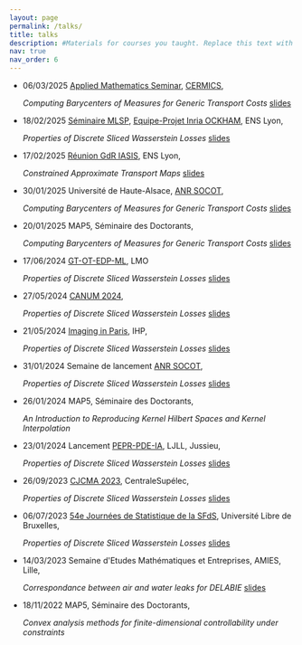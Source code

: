 ```yaml
---
layout: page
permalink: /talks/
title: talks
description: #Materials for courses you taught. Replace this text with your description.
nav: true
nav_order: 6
---
```


- 06/03/2025 [Applied Mathematics
  Seminar](https://cermics-lab.enpc.fr/seminaires/seminaire-du-laboratoire/),
  [CERMICS](https://cermics-lab.enpc.fr/),
  
  *Computing Barycenters of
  Measures for Generic Transport Costs*
  [slides](https://eloitanguy.github.io/assets/pdf/ot_bar_slides.pdf)

- 18/02/2025 [Séminaire
  MLSP](https://www.ens-lyon.fr/PHYSIQUE/seminars/machine-learning-and-signal-processing),
  [Equipe-Projet Inria OCKHAM](https://team.inria.fr/ockham/), ENS Lyon, 
  
  *Properties of Discrete Sliced Wasserstein Losses*
  [slides](https://eloitanguy.github.io/assets/pdf/slicedloss_slides.pdf)

- 17/02/2025 [Réunion GdR
  IASIS](https://gdr-iasis.cnrs.fr/reunions/transport-optimal-et-ses-applications-en-machine-learning-et-analyse-de-donnees/),
  ENS Lyon, 
  
  *Constrained Approximate Transport Maps*
  [slides](https://eloitanguy.github.io/assets/pdf/constrained_maps_slides.pdf)

- 30/01/2025 Université de Haute-Alsace, [ANR
  SOCOT](https://codimd.math.cnrs.fr/s/vKWD_JtAu#), 
  
  *Computing Barycenters of
  Measures for Generic Transport Costs*
  [slides](https://eloitanguy.github.io/assets/pdf/ot_bar_slides.pdf)

- 20/01/2025 MAP5, Séminaire des Doctorants, 

  *Computing Barycenters of Measures
  for Generic Transport Costs*
  [slides](https://eloitanguy.github.io/assets/pdf/ot_bar_slides.pdf)

- 17/06/2024 [GT-OT-EDP-ML](https://lucanenna.github.io/gdt/gdtot/), LMO
  
  *Properties of Discrete Sliced Wasserstein Losses*
  [slides](https://eloitanguy.github.io/assets/pdf/slicedloss_slides.pdf)

- 27/05/2024 [CANUM
  2024](https://canum2024.math.cnrs.fr/en/programme/minisymposia/), 
  
  *Properties
  of Discrete Sliced Wasserstein Losses*
  [slides](https://eloitanguy.github.io/assets/pdf/slicedloss_slides.pdf)

- 21/05/2024 [Imaging in Paris](https://imaging-in-paris.github.io), IHP,
  
  *Properties of Discrete Sliced Wasserstein Losses*
  [slides](https://eloitanguy.github.io/assets/pdf/slicedloss_slides.pdf)

- 31/01/2024 Semaine de lancement [ANR
  SOCOT](https://codimd.math.cnrs.fr/s/vKWD_JtAu#), 
  
  *Properties of Discrete
  Sliced Wasserstein Losses*
  [slides](https://eloitanguy.github.io/assets/pdf/slicedloss_slides.pdf)

- 26/01/2024 MAP5, Séminaire des Doctorants, 

  *An Introduction to Reproducing
  Kernel Hilbert Spaces and Kernel Interpolation*

- 23/01/2024 Lancement [PEPR-PDE-IA](https://pde-ai.math.cnrs.fr/page/events/),
  LJLL, Jussieu, 
  
  *Properties of Discrete Sliced Wasserstein Losses*
  [slides](https://eloitanguy.github.io/assets/pdf/slicedloss_slides.pdf)

- 26/09/2023 [CJCMA 2023](https://cjcma2023.sciencesconf.org/), CentraleSupélec,
  
  *Properties of Discrete Sliced Wasserstein Losses*
  [slides](https://eloitanguy.github.io/assets/pdf/slicedloss_slides.pdf)

- 06/07/2023 [54e Journées de Statistique de la
  SFdS](https://jds2023.sciencesconf.org/?lang=fr), Université Libre de
  Bruxelles, 
  
  *Properties of Discrete Sliced Wasserstein Losses*
  [slides](https://eloitanguy.github.io/assets/pdf/slicedloss_slides.pdf)

- 14/03/2023 Semaine d'Etudes Mathématiques et Entreprises, AMIES, Lille, 

  *Correspondance between air and water leaks for DELABIE*
  [slides](https://ivan-hasenohr.github.io/assets/pdf/???)

- 18/11/2022 MAP5, Séminaire des Doctorants, 

  *Convex analysis methods for finite-dimensional controllability under constraints*
